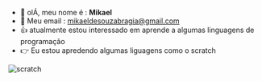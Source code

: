 - 👋  olÁ, meu  nome é : **Mikael**
- 📧  Meu email : mikaeldesouzabragia@gmail.com
-  👍 atualmente estou interessado em aprende a algumas linguagens  de programação
-  :point_right: Eu estou apredendo algumas liguagens como  o scratch

![scratch](https://img.shields.io/badge/Scratch-4D97FF?style=for-the-badge&logo=Scratch&logoColor=white)
